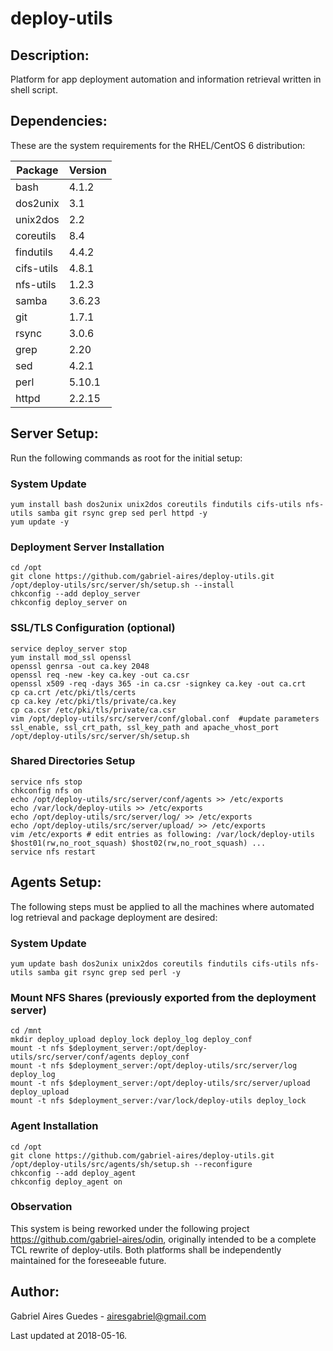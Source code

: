 # deploy-utils 

## Description:

Platform for app deployment automation and information retrieval written in shell script.

## Dependencies:

These are the system requirements for the RHEL/CentOS 6 distribution:

**Package**|**Version**
----------|----------
bash      |     4.1.2
dos2unix  |       3.1
unix2dos  |       2.2
coreutils |       8.4
findutils |     4.4.2
cifs-utils|     4.8.1
nfs-utils |     1.2.3
samba     |    3.6.23
git       |     1.7.1
rsync     |     3.0.6
grep      |      2.20
sed       |     4.2.1
perl      |    5.10.1
httpd     |    2.2.15

## Server Setup:

Run the following commands as root for the initial setup:

### System Update
```
yum install bash dos2unix unix2dos coreutils findutils cifs-utils nfs-utils samba git rsync grep sed perl httpd -y
yum update -y
```

### Deployment Server Installation
```
cd /opt
git clone https://github.com/gabriel-aires/deploy-utils.git
/opt/deploy-utils/src/server/sh/setup.sh --install
chkconfig --add deploy_server
chkconfig deploy_server on
```

### SSL/TLS Configuration (optional)
```
service deploy_server stop
yum install mod_ssl openssl
openssl genrsa -out ca.key 2048
openssl req -new -key ca.key -out ca.csr
openssl x509 -req -days 365 -in ca.csr -signkey ca.key -out ca.crt
cp ca.crt /etc/pki/tls/certs
cp ca.key /etc/pki/tls/private/ca.key
cp ca.csr /etc/pki/tls/private/ca.csr
vim /opt/deploy-utils/src/server/conf/global.conf  #update parameters ssl_enable, ssl_crt_path, ssl_key_path and apache_vhost_port
/opt/deploy-utils/src/server/sh/setup.sh
```

### Shared Directories Setup
```
service nfs stop
chkconfig nfs on
echo /opt/deploy-utils/src/server/conf/agents >> /etc/exports
echo /var/lock/deploy-utils >> /etc/exports
echo /opt/deploy-utils/src/server/log/ >> /etc/exports
echo /opt/deploy-utils/src/server/upload/ >> /etc/exports
vim /etc/exports # edit entries as following: /var/lock/deploy-utils $host01(rw,no_root_squash) $host02(rw,no_root_squash) ...
service nfs restart
```

## Agents Setup:

The following steps must be applied to all the machines where automated log retrieval and package deployment are desired:

### System Update
```
yum update bash dos2unix unix2dos coreutils findutils cifs-utils nfs-utils samba git rsync grep sed perl -y
```

### Mount NFS Shares (previously exported from the deployment server)
```
cd /mnt
mkdir deploy_upload deploy_lock deploy_log deploy_conf
mount -t nfs $deployment_server:/opt/deploy-utils/src/server/conf/agents deploy_conf
mount -t nfs $deployment_server:/opt/deploy-utils/src/server/log deploy_log
mount -t nfs $deployment_server:/opt/deploy-utils/src/server/upload deploy_upload
mount -t nfs $deployment_server:/var/lock/deploy-utils deploy_lock
```

### Agent Installation
```
cd /opt
git clone https://github.com/gabriel-aires/deploy-utils.git
/opt/deploy-utils/src/agents/sh/setup.sh --reconfigure
chkconfig --add deploy_agent
chkconfig deploy_agent on
```

### Observation

This system is being reworked under the following project https://github.com/gabriel-aires/odin, originally intended to be a complete TCL rewrite of deploy-utils. Both platforms shall be independently maintained for the foreseeable future.

## Author:

Gabriel Aires Guedes - airesgabriel@gmail.com

Last updated at 2018-05-16.
